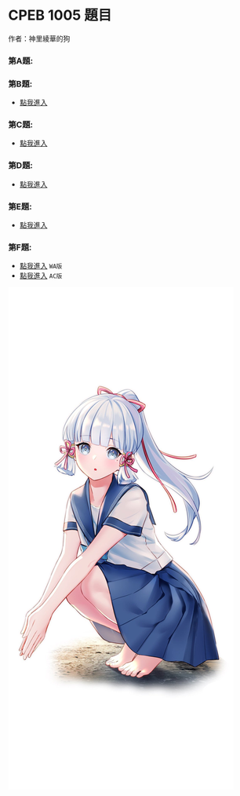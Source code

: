 # CPEB 1005 題目

作者：神里綾華的狗


### 第A題:


### 第B題:

* [點我進入](https://github.com/archue001/CPEB1005/blob/B--Short-Sort/README.md)

### 第C題:

* [點我進入](https://github.com/archue001/CPEB1005/blob/C---Aleksa-and-Stack/README.md)

### 第D題:

* [點我進入](https://github.com/archue001/CPEB1005/blob/D---Good-Kid/README.md)

### 第E題:

* [點我進入](https://github.com/archue001/CPEB1005/blob/E---Increasing-Sequence/README.md)

### 第F題:

* [點我進入](https://github.com/archie0732/CPEB1005/blob/F---Rigged!/README.md)  `WA版`
* [點我進入](https://github.com/archie0732/CPEB1005/blob/f-%EF%BC%88(AC-version)/README.md)  `AC版`



![](https://github.com/archie0732/CPEB1005/blob/%E5%9C%96%E7%89%87/22092023064533C-0-lp.jpg)
